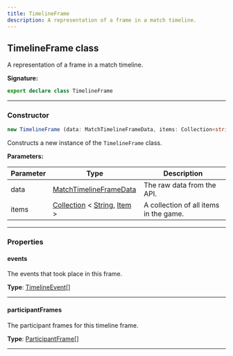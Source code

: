 ```yaml
---
title: TimelineFrame
description: A representation of a frame in a match timeline.
---
```


## TimelineFrame class

A representation of a frame in a match timeline.

**Signature:**

```ts
export declare class TimelineFrame 
```

---

### Constructor

```ts
new TimelineFrame (data: MatchTimelineFrameData, items: Collection<string, Item>)
```

Constructs a new instance of the `TimelineFrame` class.

**Parameters:**

| Parameter | Type | Description |
| --------- | ---- | ----------- |
| data | [MatchTimelineFrameData](/api/MatchTimelineFrameData.md) | The raw data from the API. |
| items | [Collection](https://discord.js.org/#/docs/collection/stable/class/Collection) \< [String](https://developer.mozilla.org/en-US/docs/Web/JavaScript/Reference/Global_Objects/String), [Item](/api/Item.md) \> | A collection of all items in the game. |
---

### Properties

#### events

The events that took place in this frame.



**Type**: [TimelineEvent](/api/TimelineEvent.md)[]

---

#### participantFrames

The participant frames for this timeline frame.



**Type**: [ParticipantFrame](/api/ParticipantFrame.md)[]

---

